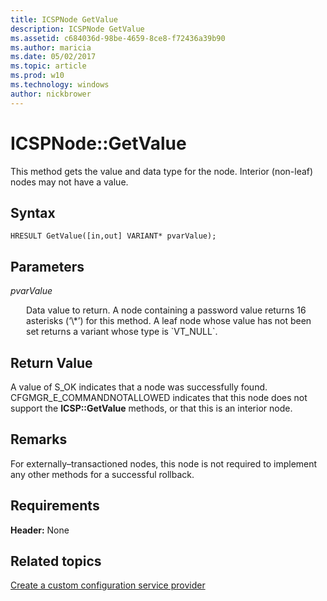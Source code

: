 ```yaml
---
title: ICSPNode GetValue
description: ICSPNode GetValue
ms.assetid: c684036d-98be-4659-8ce8-f72436a39b90
ms.author: maricia
ms.date: 05/02/2017
ms.topic: article
ms.prod: w10
ms.technology: windows
author: nickbrower
---
```


# ICSPNode::GetValue

This method gets the value and data type for the node. Interior (non-leaf) nodes may not have a value.

## Syntax

``` syntax
HRESULT GetValue([in,out] VARIANT* pvarValue);
```

## Parameters

<a href="" id="pvarvalue"></a>*pvarValue*  
<p style="margin-left: 25px">Data value to return. A node containing a password value returns 16 asterisks (‘\*’) for this method. A leaf node whose value has not been set returns a variant whose type is `VT_NULL`.
</p>

## Return Value

A value of S\_OK indicates that a node was successfully found. CFGMGR\_E\_COMMANDNOTALLOWED indicates that this node does not support the **ICSP::GetValue** methods, or that this is an interior node.

## Remarks

For externally–transactioned nodes, this node is not required to implement any other methods for a successful rollback.

## Requirements

**Header:** None

## Related topics

[Create a custom configuration service provider](create-a-custom-configuration-service-provider.md)

 






